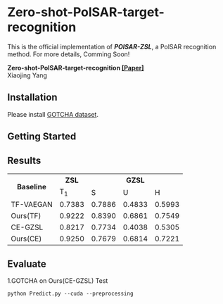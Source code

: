 
# Zero-shot-PolSAR-target-recognition
This is the official implementation of ***POlSAR-ZSL***, a PolSAR recognition method. For more details, Comming Soon!

**Zero-shot-PolSAR-target-recognition [[Paper]]()**  <br />
Xiaojing Yang<br />

## Installation

Please install [GOTCHA dataset](https://pan.baidu.com/s/1YxGAqYEadsIHLqTEEo6Lxg?pwd=7zka).


## Getting Started
## Results

<table><tr><th rowspan="2">Baseline</th><th>ZSL</th><th colspan="3">GZSL</th></tr>
<tr><td>T<sub>1</sub></td><td>S</td><td>U</td><td>H</td></tr>
<tr><td>TF-VAEGAN</td><td>0.7383</td><td>0.7886</td><td>0.4833</td><td>0.5993</td></tr>
<tr><td>Ours(TF)</td><td>0.9222</td><td>0.8390</td><td>0.6861</td><td>0.7549</td></tr>
<tr><td>CE-GZSL</td><td>0.8217</td><td>0.7734</td><td>0.4038</td><td>0.5305</td></tr>
<tr><td>Ours(CE)</td><td>0.9250</td><td>0.7679</td><td>0.6814</td><td>0.7221</td></tr>
</table>


## Evaluate
1.GOTCHA on Ours(CE-GZSL) Test
```shell
python Predict.py --cuda --preprocessing
```

